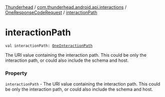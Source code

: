 [Thunderhead](../../index.md) / [com.thunderhead.android.api.interactions](../index.md) / [OneResponseCodeRequest](index.md) / [interactionPath](./interaction-path.md)

# interactionPath

`val interactionPath: `[`OneInteractionPath`](../-one-interaction-path/index.md)

The URI value containing the interaction path. This could be only the interaction
path, or could also include the schema and host.

### Property

`interactionPath` - The URI value containing the interaction path. This could be only the interaction
path, or could also include the schema and host.